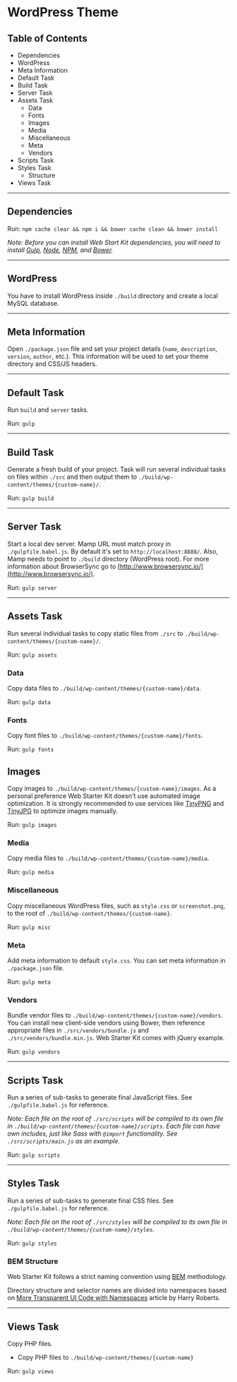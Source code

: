 # WordPress Theme

## Table of Contents

* Dependencies
* WordPress
* Meta Information
* Default Task
* Build Task
* Server Task
* Assets Task
    * Data
    * Fonts
    * Images
    * Media
    * Miscellaneous
    * Meta
    * Vendors
* Scripts Task
* Styles Task
    * Structure
* Views Task

---

## Dependencies

Run: `npm cache clear && npm i && bower cache clean && bower install`

*Note: Before you can install Web Start Kit dependencies, you will need to install [Gulp](http://gulpjs.com/), [Node](https://nodejs.org/), [NPM](https://www.npmjs.com/), and [Bower](http://bower.io/).*

---

## WordPress

You have to install WordPress inside `./build` directory and create a local MySQL database.

---

## Meta Information

Open `./package.json` file and set your project details (`name`, `description`, `version`, `author`, etc.). This information will be used to set your theme directory and CSS/JS headers.

---

## Default Task

Run `build` and `server` tasks.

Run: `gulp`

---

## Build Task

Generate a fresh build of your project. Task will run several individual tasks on files within `./src` and then output them to `./build/wp-content/themes/{custom-name}/`.

Run: `gulp build`

---

## Server Task

Start a local dev server. Mamp URL must match proxy in `./gulpfile.babel.js`. By default it's set to `http://localhost:8888/`. Also, Mamp needs to point to `./build` directory (WordPress root). For more information about BrowserSync go to [http://www.browsersync.io/](http://www.browsersync.io/).

Run: `gulp server`

---

## Assets Task

Run several individual tasks to copy static files from `./src` to `./build/wp-content/themes/{custom-name}/`.

Run: `gulp assets`

### Data

Copy data files to `./build/wp-content/themes/{custom-name}/data`.

Run: `gulp data`

### Fonts

Copy font files to `./build/wp-content/themes/{custom-name}/fonts`.

Run: `gulp fonts`

## Images

Copy images to `./build/wp-content/themes/{custom-name}/images`. As a personal preference Web Starter Kit doesn't use automated image optimization. It is strongly recommended to use services like [TinyPNG](https://tinypng.com/) and [TinyJPG](https://tinyjpg.com/) to optimize images manually.

Run: `gulp images`

### Media

Copy media files to `./build/wp-content/themes/{custom-name}/media`.

Run: `gulp media`

### Miscellaneous

Copy miscellaneous WordPress files, such as `style.css` or `screenshot.png`, to the root of `./build/wp-content/themes/{custom-name}`.

Run: `gulp misc`

### Meta

Add meta information to default `style.css`. You can set meta information in `./package.json` file.

Run: `gulp meta`

### Vendors

Bundle vendor files to `./build/wp-content/themes/{custom-name}/vendors`. You can install new client-side vendors using Bower, then reference appropriate files in `./src/vendors/bundle.js` and `./src/vendors/bundle.min.js`. Web Starter Kit comes with jQuery example.

Run: `gulp vendors`

---

## Scripts Task

Run a series of sub-tasks to generate final JavaScript files. See `./gulpfile.babel.js` for reference.

*Note: Each file on the root of `./src/scripts` will be compiled to its own file in `./build/wp-content/themes/{custom-name}/scripts`. Each file can have own includes, just like Sass with `@import` functionality. See `./src/scripts/main.js` as an example.*

Run: `gulp scripts`

---

## Styles Task

Run a series of sub-tasks to generate final CSS files. See `./gulpfile.babel.js` for reference.

*Note: Each file on the root of `./src/styles` will be compiled to its own file in `./build/wp-content/themes/{custom-name}/styles`.*

Run: `gulp styles`

### BEM Structure

Web Starter Kit follows a strict naming convention using [BEM](https://en.bem.info/) methodology.

Directory structure and selector names are divided into namespaces based on [More Transparent UI Code with Namespaces](http://csswizardry.com/2015/03/more-transparent-ui-code-with-namespaces/) article by Harry Roberts.

---

## Views Task

Copy PHP files.

* Copy PHP files to `./build/wp-content/themes/{custom-name}`

Run: `gulp views`
